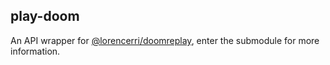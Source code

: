 ## play-doom

An API wrapper for [@lorencerri/doomreplay](https://github.com/lorencerri/doomreplay), enter the submodule for more information.
